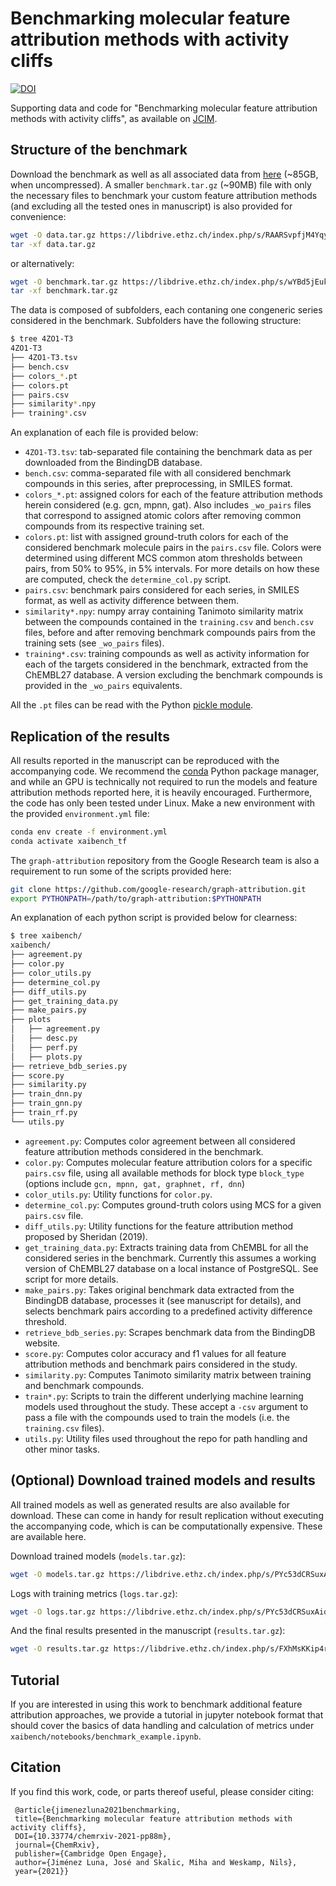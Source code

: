 # Benchmarking molecular feature attribution methods with activity cliffs

[![DOI](https://zenodo.org/badge/DOI/10.5281/zenodo.5523952.svg)](https://doi.org/10.5281/zenodo.5523952)

Supporting data and code for "Benchmarking molecular feature attribution methods with activity cliffs", as available on [JCIM](https://pubs.acs.org/doi/pdf/10.1021/acs.jcim.1c01163).


## Structure of the benchmark

Download the benchmark as well as all associated data from [here](https://www.research-collection.ethz.ch/handle/20.500.11850/504716) (~85GB, when uncompressed). A smaller `benchmark.tar.gz` (~90MB) file with only the necessary files to benchmark your custom feature attribution methods (and excluding all the tested ones in manuscript) is also provided for convenience:


```bash
wget -O data.tar.gz https://libdrive.ethz.ch/index.php/s/RAARSvpfjM4YqyI/download
tar -xf data.tar.gz
```

or alternatively:

```bash
wget -O benchmark.tar.gz https://libdrive.ethz.ch/index.php/s/wYBd5jEuk9lm81b/download
tar -xf benchmark.tar.gz

```

The data is composed of subfolders, each contaning one congeneric series considered in the benchmark. Subfolders have the following structure:

```bash
$ tree 4ZO1-T3
4ZO1-T3
├── 4ZO1-T3.tsv
├── bench.csv
├── colors_*.pt 
├── colors.pt
├── pairs.csv
├── similarity*.npy
├── training*.csv

```

An explanation of each file is provided below:


* `4ZO1-T3.tsv`: tab-separated file containing the benchmark data as per downloaded from the BindingDB database.
* `bench.csv`: comma-separated file with all considered benchmark compounds in this series, after preprocessing, in SMILES format. 
* `colors_*.pt`: assigned colors for each of the feature attribution methods herein considered (e.g. gcn, mpnn, gat). Also includes `_wo_pairs` files that correspond to assigned atomic colors after removing common compounds from its respective training set.
* `colors.pt`: list with assigned ground-truth colors for each of the considered benchmark molecule pairs in the `pairs.csv` file. Colors were determined using different MCS common atom thresholds between pairs, from 50% to 95%, in 5% intervals. For more details on how these are computed, check the `determine_col.py` script.
* `pairs.csv`: benchmark pairs considered for each series, in SMILES format, as well as activity difference between them.
* `similarity*.npy`: numpy array containing Tanimoto similarity matrix between the compounds contained in the `training.csv` and `bench.csv` files, before and after removing benchmark compounds pairs from the training sets (see `_wo_pairs` files).
* `training*.csv`: training compounds as well as activity information for each of the targets considered in the benchmark, extracted from the ChEMBL27 database. A version excluding the benchmark compounds is provided in the `_wo_pairs` equivalents.

All the `.pt` files can be read with the Python [pickle module](https://docs.python.org/3/library/pickle.html).


## Replication of the results

All results reported in the manuscript can be reproduced with the accompanying code. We recommend the [conda](https://docs.conda.io/en/latest/miniconda.html) Python package manager, and while an GPU is technically not required to run the models and feature attribution methods reported here, it is heavily encouraged. Furthermore, the code has only been tested under Linux. Make a new environment with the provided `environment.yml` file:

```bash
conda env create -f environment.yml
conda activate xaibench_tf
```

The `graph-attribution` repository from the Google Research team is also a requirement to run some of the scripts provided here:

```bash
git clone https://github.com/google-research/graph-attribution.git
export PYTHONPATH=/path/to/graph-attribution:$PYTHONPATH
```

An explanation of each python script is provided below for clearness:

```bash
$ tree xaibench/
xaibench/
├── agreement.py
├── color.py
├── color_utils.py
├── determine_col.py
├── diff_utils.py
├── get_training_data.py
├── make_pairs.py
├── plots
│   ├── agreement.py
│   ├── desc.py
│   ├── perf.py
│   ├── plots.py
├── retrieve_bdb_series.py
├── score.py
├── similarity.py
├── train_dnn.py
├── train_gnn.py
├── train_rf.py
└── utils.py
```

* `agreement.py`: Computes color agreement between all considered feature attribution methods considered in the benchmark.
* `color.py`: Computes molecular feature attribution colors for a specific `pairs.csv` file, using all available methods for block type `block_type` (options include `gcn, mpnn, gat, graphnet, rf, dnn`) 
* `color_utils.py`: Utility functions for `color.py`.
* `determine_col.py`: Computes ground-truth colors using MCS for a given `pairs.csv` file.
* `diff_utils.py`: Utility functions for the feature attribution method proposed by Sheridan (2019).
* `get_training_data.py`: Extracts training data from ChEMBL for all the considered series in the benchmark. Currently this assumes a working version of ChEMBL27 database on a local instance of PostgreSQL. See script for more details.
* `make_pairs.py`: Takes original benchmark data extracted from the BindingDB database, processes it (see manuscript for details), and selects benchmark pairs according to a predefined activity difference threshold.
* `retrieve_bdb_series.py`: Scrapes benchmark data from the BindingDB website.
* `score.py`: Computes color accuracy and f1 values for all feature attribution methods and benchmark pairs considered in the study.
* `similarity.py`: Computes Tanimoto similarity matrix between training and benchmark compounds.
* `train*.py`: Scripts to train the different underlying machine learning models used throughout the study. These accept a `-csv` argument to pass a file with the compounds used to train the models (i.e. the `training.csv` files).
* `utils.py`: Utility files used throughout the repo for path handling and other minor tasks. 


## (Optional) Download trained models and results

All trained models as well as generated results are also available for download. These can come in handy for result replication without executing the accompanying code, which is can be computationally expensive. These are available here.

Download trained models (`models.tar.gz`):

```bash
wget -O models.tar.gz https://libdrive.ethz.ch/index.php/s/PYc53dCRSuxAiqC/download
```

Logs with training metrics (`logs.tar.gz`):

```bash
wget -O logs.tar.gz https://libdrive.ethz.ch/index.php/s/PYc53dCRSuxAiqC/download
```

And the final results presented in the manuscript (`results.tar.gz`):

```bash
wget -O results.tar.gz https://libdrive.ethz.ch/index.php/s/FXhMsKKip4rs8Ts/download
```

## Tutorial

If you are interested in using this work to benchmark additional feature attribution approaches, we provide a tutorial in jupyter notebook format that should cover the basics of data handling and calculation of metrics under `xaibench/notebooks/benchmark_example.ipynb`.  

## Citation

If you find this work, code, or parts thereof useful, please consider citing:

```
 @article{jimenezluna2021benchmarking,
 title={Benchmarking molecular feature attribution methods with activity cliffs},
 DOI={10.33774/chemrxiv-2021-pp88m},
 journal={ChemRxiv},
 publisher={Cambridge Open Engage},
 author={Jiménez Luna, José and Skalic, Miha and Weskamp, Nils},
 year={2021}}

```

